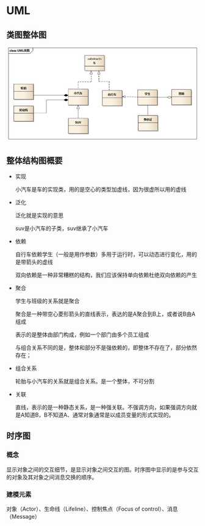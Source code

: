 # UML

## 类图整体图

![](../../images/design/UMLClassPic.png)

## 整体结构图概要

* 实现

  小汽车是车的实现类，用的是空心的类型加虚线，因为很虚所以用的虚线

* 泛化

  泛化就是实现的意思

  suv是小汽车的子类，suv继承了小汽车

* 依赖

  自行车依赖学生（一般是用作参数）多用于运行时，可以动态进行变化，用的是带箭头的虚线

  双向依赖是一种非常糟糕的结构，我们应该保持单向依赖杜绝双向依赖的产生

* 聚合

  学生与班级的关系就是聚合

  聚合是一种带空心菱形箭头的直线表示，表达的是A聚合到B上，或者说B由A组成

  表示的是整体由部门构成，例如一个部门由多个员工组成

  与组合关系不同的是，整体和部分不是强依赖的，即整体不存在了，部分依然存在；

* 组合关系

  轮胎与小汽车的关系就是组合关系。是一个整体，不可分割

* 关联

  直线，表示的是一种静态关系，是一种强关联。不强调方向，如果强调方向就是A知道B，B不知道A、通常对象通常是以成员变量的形式实现的。

## 时序图

### 概念

显示对象之间的交互细节，是显示对象之间交互的图。时序图中显示的是参与交互的对象及其对象之间消息交换的顺序。

### 建模元素

对象（Actor）、生命线（Lifeline）、控制焦点（Focus of control）、消息（Message）



​	



